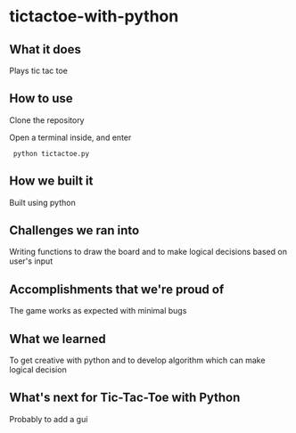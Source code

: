 # tictactoe-with-python


## What it does
Plays tic tac toe

## How to use
Clone the repository

Open a terminal inside, and enter

``` python tictactoe.py```

## How we built it
Built using python
## Challenges we ran into
Writing functions to draw the board and to make logical decisions based on user's input
## Accomplishments that we're proud of
The game works as expected with minimal bugs
## What we learned
To get creative with python and to develop algorithm which can make logical decision
## What's next for Tic-Tac-Toe with Python
Probably to add a gui